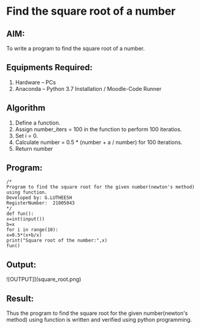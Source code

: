 # Find the square root of a number

## AIM:
To write a program to find the square root of a number.

## Equipments Required:
1. Hardware – PCs
2. Anaconda – Python 3.7 Installation / Moodle-Code Runner

## Algorithm
1. Define a function.
2. Assign number_iters = 100 in the function to perform 100 iteratios.
3. Set i = 0.
4. Calculate  number = 0.5 * (number + a / number) for 100 iterations.
5. Return number

## Program:
```
/*
Program to find the square root for the given number(newton's method) using function.
Developed by: G.LUTHEESH
RegisterNumber:  21005043
*/
def fun():
x=int(input())
b=x
for i in range(10):
x=0.5*(x+b/x)
print("Square root of the number:",x)
fun()
```

## Output:
![OUTPUT]](square_root.png)


## Result:
Thus the program to find the square root for the given number(newton's method) using function is written and verified using python programming.
